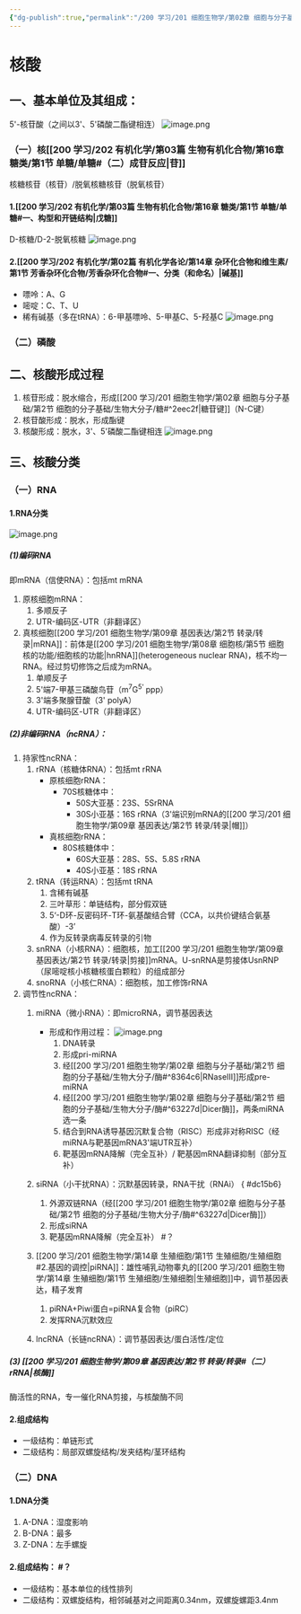 ```yaml
---
{"dg-publish":true,"permalink":"/200 学习/201 细胞生物学/第02章 细胞与分子基础/第2节 细胞的分子基础/生物大分子/核酸/","title":"核酸","created":"2024-01-25T18:45:03.000+08:00","updated":"2024-02-17T13:07:38.793+08:00"}
---
```


# 核酸
## 一、基本单位及其组成：
5'-核苷酸（之间以3'、5'磷酸二酯键相连）
![image.png](https://cdn.jsdelivr.net/gh/Dolan-Lance/Image-Jiang/202401071722419.jpg)
### （一）核[[200 学习/202 有机化学/第03篇 生物有机化合物/第16章 糖类/第1节 单糖/单糖#（二）成苷反应\|苷]]
核糖核苷（核苷）/脱氧核糖核苷（脱氧核苷）
#### 1.[[200 学习/202 有机化学/第03篇 生物有机化合物/第16章 糖类/第1节 单糖/单糖#一、构型和开链结构\|戊糖]]
D-核糖/D-2-脱氧核糖
![image.png](https://cdn.jsdelivr.net/gh/Dolan-Lance/Image-Jiang/202401071708994.jpg)
#### 2.[[200 学习/202 有机化学/第02篇 有机化学各论/第14章 杂环化合物和维生素/第1节 芳香杂环化合物/芳香杂环化合物#一、分类（和命名）\|碱基]]
- 嘌呤：A、G
- 嘧啶：C、T、U
- 稀有碱基（多在tRNA）：6-甲基嘌呤、5-甲基C、5-羟基C
![image.png](https://cdn.jsdelivr.net/gh/Dolan-Lance/Image-Jiang/202401071712658.jpg)
### （二）磷酸
## 二、核酸形成过程
1. 核苷形成：脱水缩合，形成[[200 学习/201 细胞生物学/第02章 细胞与分子基础/第2节 细胞的分子基础/生物大分子/糖#^2eec2f\|糖苷键]]（N-C键）
2. 核苷酸形成：脱水，形成酯键
3. 核酸形成：脱水，3'、5'磷酸二酯键相连
	![image.png](https://cdn.jsdelivr.net/gh/Dolan-Lance/Image-Jiang/202401071731330.jpg)
## 三、核酸分类
### （一）RNA
#### 1.RNA分类
![image.png](https://cdn.jsdelivr.net/gh/Dolan-Lance/Image-Jiang/202401181716174.jpg)
##### (1)编码RNA
即mRNA（信使RNA）：包括mt mRNA
1. 原核细胞mRNA：
	1. 多顺反子
	2. UTR-编码区-UTR（非翻译区）
2. 真核细胞[[200 学习/201 细胞生物学/第09章 基因表达/第2节 转录/转录\|mRNA]]：前体是[[200 学习/201 细胞生物学/第08章 细胞核/第5节 细胞核的功能/细胞核的功能\|hnRNA]](heterogeneous nuclear RNA)，核不均一RNA。经过剪切修饰之后成为mRNA。
	1. 单顺反子
	2. 5'端7-甲基三磷酸鸟苷（m<sup>7</sup>G<sup>5'
	</sup>ppp）
	3. 3'端多聚腺苷酸（3' polyA）
	4. UTR-编码区-UTR（非翻译区）
##### (2)非编码RNA（ncRNA）：
1. 持家性ncRNA：
	1. rRNA（核糖体RNA）：包括mt rRNA
		- 原核细胞rRNA：
			- 70S核糖体中：
				- 50S大亚基：23S、5SrRNA
				- 30S小亚基：16S rRNA（3'端识别mRNA的[[200 学习/201 细胞生物学/第09章 基因表达/第2节 转录/转录\|帽]]）
		- 真核细胞rRNA：
			- 80S核糖体中：
				- 60S大亚基：28S、5S、5.8S rRNA
				- 40S小亚基：18S rRNA
	2. tRNA（转运RNA）：包括mt tRNA
		1. 含稀有碱基
		2. 三叶草形：单链结构，部分假双链
		3. 5‘-D环-反密码环-T环-氨基酸结合臂（CCA，以共价键结合氨基酸）-3’
		4. 作为反转录病毒反转录的引物
	3. snRNA（小核RNA）：细胞核，加工[[200 学习/201 细胞生物学/第09章 基因表达/第2节 转录/转录\|剪接]]mRNA。U-snRNA是剪接体UsnRNP（尿嘧啶核小核糖核蛋白颗粒）的组成部分
	4. snoRNA（小核仁RNA）：细胞核，加工修饰rRNA
2. 调节性ncRNA：
	1. miRNA（微小RNA）：即microRNA，调节基因表达
		- 形成和作用过程：
			![image.png](https://cdn.jsdelivr.net/gh/Dolan-Lance/Image-Jiang/202401071832544.jpg)
			1. DNA转录
			2. 形成pri-miRNA
			3. 经[[200 学习/201 细胞生物学/第02章 细胞与分子基础/第2节 细胞的分子基础/生物大分子/酶#^8364c6\|RNaseⅢ]]形成pre-miRNA
			4. 经[[200 学习/201 细胞生物学/第02章 细胞与分子基础/第2节 细胞的分子基础/生物大分子/酶#^63227d\|Dicer酶]]，两条miRNA选一条
			5. 结合到RNA诱导基因沉默复合物（RISC）形成非对称RISC（经miRNA与靶基因mRNA3'端UTR互补）
			6. 靶基因mRNA降解（完全互补）/ 靶基因mRNA翻译抑制（部分互补）
	2. siRNA（小干扰RNA）：沉默基因转录，RNA干扰（RNAi）
{ #dc15b6}

		1. 外源双链RNA（经[[200 学习/201 细胞生物学/第02章 细胞与分子基础/第2节 细胞的分子基础/生物大分子/酶#^63227d\|Dicer酶]]）
		2. 形成siRNA
		3. 靶基因mRNA降解（完全互补） #？
	3. [[200 学习/201 细胞生物学/第14章 生殖细胞/第1节 生殖细胞/生殖细胞#2.基因的调控\|piRNA]]：雄性哺乳动物睾丸的[[200 学习/201 细胞生物学/第14章 生殖细胞/第1节 生殖细胞/生殖细胞\|生殖细胞]]中，调节基因表达，精子发育
		1. piRNA+Piwi蛋白=piRNA复合物（piRC）
		2. 发挥RNA沉默效应
	4. lncRNA（长链ncRNA）：调节基因表达/蛋白活性/定位
##### (3) [[200 学习/201 细胞生物学/第09章 基因表达/第2节 转录/转录#（二）rRNA\|核酶]]
酶活性的RNA，专一催化RNA剪接，与核酸酶不同
#### 2.组成结构
- 一级结构：单链形式
- 二级结构：局部双螺旋结构/发夹结构/茎环结构
### （二）DNA
#### 1.DNA分类
1. A-DNA：湿度影响
2. B-DNA：最多
3. Z-DNA：左手螺旋
#### 2.组成结构： #？
- 一级结构：基本单位的线性排列
- 二级结构：双螺旋结构，相邻碱基对之间距离0.34nm，双螺旋螺距3.4nm
	




